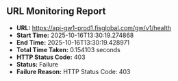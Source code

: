## URL Monitoring Report

- **URL:** https://api-gw1-prod1.fisglobal.com/gw/v1/health
- **Start Time:** 2025-10-16T13:30:19.274868
- **End Time:** 2025-10-16T13:30:19.428971
- **Total Time Taken:** 0.154103 seconds
- **HTTP Status Code:** 403
- **Status:** Failure
- **Failure Reason:** HTTP Status Code: 403
